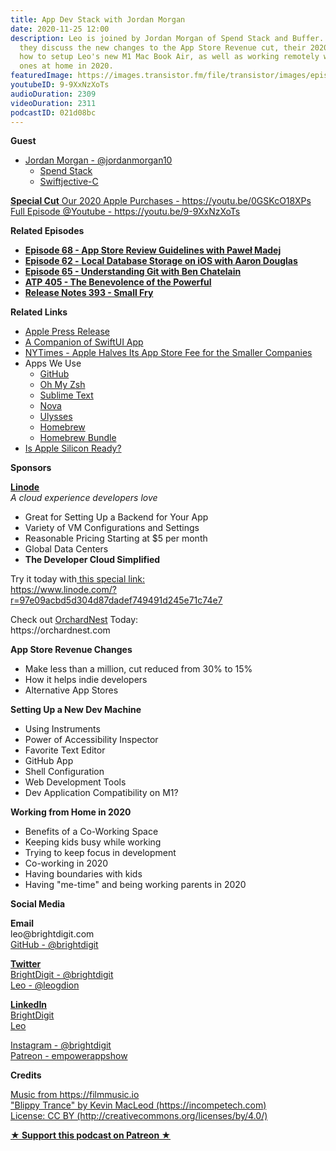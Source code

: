 ```yaml
---
title: App Dev Stack with Jordan Morgan
date: 2020-11-25 12:00
description: Leo is joined by Jordan Morgan of Spend Stack and Buffer. In this episode,
  they discuss the new changes to the App Store Revenue cut, their 2020 purchases,
  how to setup Leo's new M1 Mac Book Air, as well as working remotely with little
  ones at home in 2020.
featuredImage: https://images.transistor.fm/file/transistor/images/episode/407974/full_1606245614-artwork.jpg
youtubeID: 9-9XxNzXoTs
audioDuration: 2309
videoDuration: 2311
podcastID: 021d08bc
---
```

<p><b>Guest</b></p><ul><li>
<a href="https://twitter.com/jordanmorgan10">Jordan Morgan - @jordanmorgan10</a><ul>
<li><a href="https://www.spendstack.com">Spend Stack</a></li>
<li><a href="https://www.swiftjectivec.com">Swiftjective-C</a></li>
</ul>
</li></ul><p><a href="https://youtu.be/0GSKcO18XPs"><strong>Special Cut</strong> Our 2020 Apple Purchases - https://youtu.be/0GSKcO18XPs</a><br><a href="https://youtu.be/9-9XxNzXoTs">Full Episode @Youtube - https://youtu.be/9-9XxNzXoTs</a></p><p><b>Related Episodes</b></p><ul>
<li><a href="https://share.transistor.fm/s/1decc81f"><strong>Episode 68 - App Store Review Guidelines with Paweł Madej</strong></a></li>
<li><a href="https://share.transistor.fm/s/f6092e38"><strong>Episode 62 -</strong> <strong>Local Database Storage on iOS with Aaron Douglas</strong></a></li>
<li><a href="https://share.transistor.fm/s/8226bebf"><strong>Episode 65 - Understanding Git with Ben Chatelain</strong></a></li>
<li><a href="https://atp.fm/405"><strong>ATP 405 - The Benevolence of the Powerful</strong></a></li>
<li><a href="https://releasenotes.tv/393-small-fry/"><strong>Release Notes 393 - Small Fry</strong></a></li>
</ul><p><b>Related Links</b></p><ul>
<li><a href="https://www.apple.com/newsroom/2020/11/developers-say-app-store-small-business-program-is-good-for-business/">Apple Press Release</a></li>
<li><a href="https://apps.apple.com/us/app/a-companion-for-swiftui/id1485436674?mt=12">A Companion of SwiftUI App</a></li>
<li><a href="https://www.nytimes.com/2020/11/18/technology/apple-app-store-fee.html">NYTimes - Apple Halves Its App Store Fee for the Smaller Companies</a></li>
<li>Apps We Use<ul>
<li><a href="https://desktop.github.com">GitHub</a></li>
<li><a href="https://ohmyz.sh/">Oh My Zsh</a></li>
<li><a href="https://www.sublimetext.com">Sublime Text</a></li>
<li><a href="https://nova.app">Nova</a></li>
<li><a href="https://ulysses.app">Ulysses</a></li>
<li><a href="https://brew.sh">Homebrew</a></li>
<li><a href="https://github.com/Homebrew/homebrew-bundle">Homebrew Bundle</a></li>
</ul>
</li>
<li><a href="https://isapplesiliconready.com">Is Apple Silicon Ready?</a></li>
</ul><p><b>Sponsors</b></p><p><a href="https://www.linode.com/?r=97e09acbd5d304d87dadef749491d245e71c74e7"><strong>Linode</strong></a><br><em>A cloud experience developers love</em></p><ul>
<li>Great for Setting Up a Backend for Your App</li>
<li>Variety of VM Configurations and Settings</li>
<li>Reasonable Pricing Starting at $5 per month</li>
<li>Global Data Centers</li>
<li><strong>The Developer Cloud Simplified</strong></li>
</ul><p>Try it today with<a href="https://transistor.fm/?via=empowerapps"> </a><a href="https://www.linode.com/?r=97e09acbd5d304d87dadef749491d245e71c74e7">this special link:<br>https://www.linode.com/?r=97e09acbd5d304d87dadef749491d245e71c74e7</a></p><p>Check out <a href="https://orchardnest.com/">OrchardNest</a> Today:<br>https://orchardnest.com</p><p><b>App Store Revenue Changes</b></p><ul>
<li>Make less than a million, cut reduced from 30% to 15%</li>
<li>How it helps indie developers </li>
<li>Alternative App Stores</li>
</ul><p><b>Setting Up a New Dev Machine</b></p><ul>
<li>Using Instruments</li>
<li>Power of Accessibility Inspector</li>
<li>Favorite Text Editor</li>
<li>GitHub App</li>
<li>Shell Configuration</li>
<li>Web Development Tools</li>
<li>Dev Application Compatibility on M1?</li>
</ul><p><b>Working from Home in 2020</b></p><ul>
<li>Benefits of a Co-Working Space</li>
<li>Keeping kids busy while working</li>
<li>Trying to keep focus in development</li>
<li>Co-working in 2020</li>
<li>Having boundaries with kids</li>
<li>Having "me-time" and being working parents in 2020</li>
</ul><p><b>Social Media</b></p><p><strong>Email</strong><br>leo@brightdigit.com<br><a href="https://github.com/brightdigit">GitHub - @brightdigit</a></p><p><a href="https://twitter.com/brightdigit"><strong>Twitter </strong><br>BrightDigit - @brightdigit</a><br><a href="https://twitter.com/leogdion">Leo - @leogdion</a></p><p><a href="https://www.linkedin.com/company/bright-digit"><strong>LinkedIn</strong><br>BrightDigit</a><br><a href="https://www.linkedin.com/in/leogdion/">Leo</a></p><p><a href="https://www.instagram.com/brightdigit/">Instagram - @brightdigit</a><br><a href="https://www.patreon.com/empowerappsshow">Patreon - empowerappshow</a></p><p><b>Credits</b></p><p><a href="https://filmmusic.io/">Music from https://filmmusic.io</a><br><a href="https://incompetech.com/">"Blippy Trance" by Kevin MacLeod (https://incompetech.com)</a><br><a href="http://creativecommons.org/licenses/by/4.0/">License: CC BY (http://creativecommons.org/licenses/by/4.0/)</a></p><p><strong><a href="https://www.patreon.com/empowerappsshow" rel="payment" title="★ Support this podcast on Patreon ★">★ Support this podcast on Patreon ★</a></strong></p>
      
